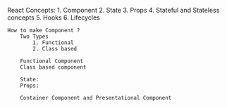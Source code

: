 
React Concepts:
	1. Component
	2. State
	3. Props
	4. Stateful and Stateless concepts
	5. Hooks
	6. Lifecycles
	
	How to make Component ?
		Two Types
			1. Functional
			2. Class based
			
		Functional Component
		Class based component
		
		State: 
		Props:
		
		Container Component and Presentational Component  
			
<!-- <TextEditor /> 
	<Header />
		<HeaderLeft />
			<Button />
			<Button />
			<Button />
		<HeaderCenter />
			<Title />
		<HeaderRight />
			<Button />
			<Button />
			<Icon />
			<Icon />
			<Icon />
	<Body />
	<Footer />
		
		
		
import React, { Component } from "react";

export default function App() {
  const title = "This is a title text.";
  const age = 12;
  return (
    <div>
      <Header age={age} />
      {/* <Body title={title} title2="this is title2" />
      // <Button /> */}

      <Button title="Open" color="red"/> <br />
      <Button title="Close" color="pink" /><br />
      <Button title="Reset" color="orange" /><br />
    </div>
  );
}

function Button(props) {
  return (
    <div>
      <button style={{width:100,height:40, background:props.color, border:'none'}}> { props.title}</button>
    </div>
  );
}

 const Body = (props) => {
  return (
    <div>
      <h1> This is a Body </h1>
      <h3>
        {" "}
        {props.title} {props.title2}{" "}
      </h3>
      <p>THis is a paragraph</p>
    </div>
  );
};

class Header extends Component {
  state = {
    // hide: false,
    // title: "My App",
    count: 0,
    hide: false
  };

  incrementCount = () => {
    this.setState({
      count: this.state.count + 1,
      hide:true
    });
  };

  decrementCount = () => {
    this.setState({
      count: this.state.count - 1
    });
  };

  render() {
    return (
      <div>
        <ul>
          {/* <li>Home</li>
          <li>Services</li>
          <li>Contact</li>
          <p> The age of child is {this.state.age} </p> */}
          <h1> {this.state.count} </h1>
          <button onClick={this.incrementCount}> Increment </button>{" "}
          &nbsp;&nbsp;
          { !this.state.hide && <button onClick={this.decrementCount}> Decrement </button>}
        </ul>
      </div>
    );
  }
}
 -->